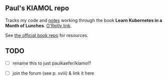 ## Paul's **KIAMOL** repo

Tracks my code and [notes](/notes.md) working through the book **Learn Kubernetes in a Month of Lunches**. [O'Reilly link](https://learning.oreilly.com/library/view/learn-kubernetes-in/9781617297984/OEBPS/Text/title.xhtml).

See [the official book repo](https://github.com/sixeyed/kiamol) for resources.

## TODO
- [ ] rename this to just paulkaefer/kiamol?
- [ ] join the forum (see p. xviii) & link it here

